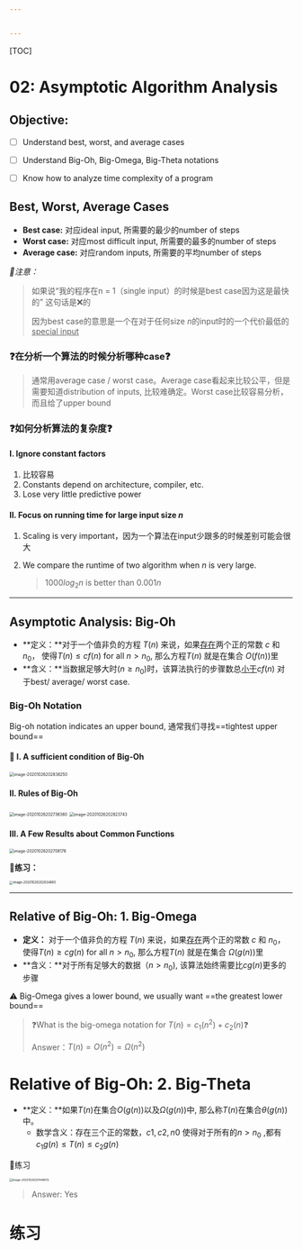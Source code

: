 ```yaml
---


---
```


[TOC]



# 02: Asymptotic Algorithm Analysis



## Objective:

- [ ] Understand best, worst, and average cases
- [ ] Understand Big-Oh, Big-Omega, Big-Theta notations
- [ ] Know how to analyze time complexity of a program



## Best, Worst, Average Cases

- **Best case:** 对应ideal input, 所需要的最少的number of steps
- **Worst case:** 对应most difficult input, 所需要的最多的number of steps
- **Average case:** 对应random inputs, 所需要的平均number of steps

*👀注意：*

> 如果说“我的程序在n = 1（single input）的时候是best case因为这是最快的” 这句话是❌的
>
> 因为best case的意思是一个在对于任何size $n$的input时的一个代价最低的<u>special input</u>



### ❓在分析一个算法的时候分析哪种case❓

> 通常用average case / worst case。Average case看起来比较公平，但是需要知道distribution of inputs, 比较难确定。Worst case比较容易分析，而且给了upper bound



### ❓如何分析算法的复杂度❓

#### **I. Ignore constant factors**

1. 比较容易
2. Constants depend on architecture, compiler, etc.
3. Lose very little predictive power

#### II. Focus on running time for large input size $n$

1. Scaling is very important，因为一个算法在input少跟多的时候差别可能会很大

2. We compare the runtime of two algorithm when $n$ is very large.

   > $1000log_2n$ is better than $0.001n$

****



## Asymptotic Analysis: Big-Oh

- **定义：**对于一个值非负的方程 $T(n)$ 来说，如果<u>存在</u>两个正的常数 $c$ 和 $n_0$， 使得$T(n)\le cf(n)$ for all $n > n_0$, 那么方程$T(n)$ 就是在集合 $O(f(n))$里
- **含义：**当数据足够大时$(n\ge n_0)$时，该算法执行的步骤数总<u>小于</u>$cf(n)$ 对于best/ average/ worst case.



### Big-Oh Notation

Big-oh notation indicates an upper bound, 通常我们寻找==tightest upper bound==

#### 👀 I. A sufficient condition of Big-Oh

<img src="/Users/michaelxu/My Document/JI Files/Courses/大三/大三秋/VE281 数据结构与算法/My Notes/02-Asymptotic Algorithm Analysis.assets/image-20201026202838250.png" alt="image-20201026202838250" style="zoom:50%;" />



#### II. Rules of Big-Oh

<img src="/Users/michaelxu/My Document/JI Files/Courses/大三/大三秋/VE281 数据结构与算法/My Notes/02-Asymptotic Algorithm Analysis.assets/image-20201026202736360.png" alt="image-20201026202736360" style="zoom:50%;" />

<img src="/Users/michaelxu/My Document/JI Files/Courses/大三/大三秋/VE281 数据结构与算法/My Notes/02-Asymptotic Algorithm Analysis.assets/image-20201026202823743.png" alt="image-20201026202823743" style="zoom:50%;" />

#### III. A Few Results about Common Functions

<img src="/Users/michaelxu/My Document/JI Files/Courses/大三/大三秋/VE281 数据结构与算法/My Notes/02-Asymptotic Algorithm Analysis.assets/image-20201026202708178.png" alt="image-20201026202708178" style="zoom:50%;" />

👀**练习：**

<img src="/Users/michaelxu/My Document/JI Files/Courses/大三/大三秋/VE281 数据结构与算法/My Notes/02-Asymptotic Algorithm Analysis.assets/image-20201026202634865.png" alt="image-20201026202634865" style="zoom:40%;" />

****



## Relative of Big-Oh: 1. Big-Omega

- **定义：** 对于一个值非负的方程 $T(n)$ 来说，如果<u>存在</u>两个正的常数 $c$ 和 $n_0$， 使得$T(n)\ge cg(n)$ for all $n > n_0$, 那么方程$T(n)$ 就是在集合 $\Omega (g(n))$里
- **含义：**对于所有足够大的数据（$n > n_0$), 该算法始终需要比$cg(n)$更多的步骤

⚠️ Big-Omega gives a lower bound, we usually want ==the greatest lower bound==

> ❓What is the big-omega notation for $T(n) = c_1(n^2) + c_2(n)$❓
>
> Answer：$T(n) = O(n^2) = \Omega (n^2)$



# Relative of Big-Oh: 2. Big-Theta

- **定义：**如果$T(n)$在集合$O(g(n))$以及$\Omega(g(n))$中, 那么称$T(n)$在集合$\theta(g(n))$中。
  - 数学含义：存在三个正的常数，$c1, c2, n0$ 使得对于所有的$n > n_0$ ,都有$c_1g(n) \le T(n) \le c_2g(n)$

🌰练习

<img src="/Users/michaelxu/My Document/JI Files/Courses/大三/大三秋/VE281 数据结构与算法/My Notes/02-Asymptotic Algorithm Analysis.assets/image-20201026201448015.png" alt="image-20201026201448015" style="zoom:35%;" />

> Answer: Yes



# 练习

